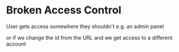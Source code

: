 # Broken Access Control

User gets access somewhere they shouldn't
e.g. an admin panel 

or if we change the id from the URL and we get access to a different account

